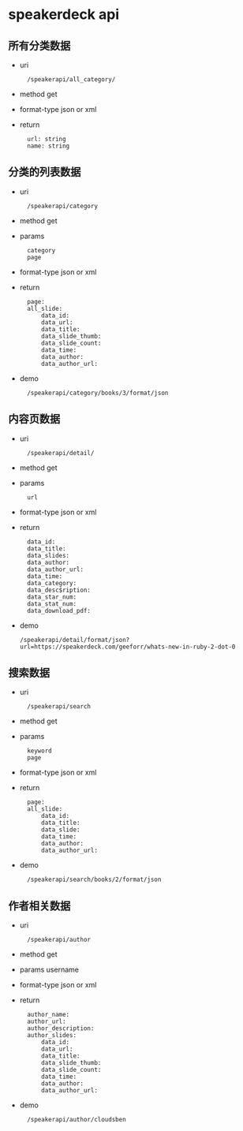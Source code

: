 # speakerdeck api

## 所有分类数据

* uri
	
		/speakerapi/all_category/
	
* method get
* format-type json or xml 
* return
		
		url: string
		name: string


## 分类的列表数据

* uri 
		
		/speakerapi/category

* method get
* params

		category
		page

* format-type json or xml
* return
		
		page:
		all_slide:
			data_id:
			data_url:
			data_title:
			data_slide_thumb:
			data_slide_count:
			data_time:
			data_author:
			data_author_url:
			
* demo
		
		/speakerapi/category/books/3/format/json

## 内容页数据

* uri
		
		/speakerapi/detail/

* method get
* params
 
		url

* format-type json or xml
* return
		
		data_id:
		data_title:
		data_slides:
		data_author:
		data_author_url:
		data_time:
		data_category:
		data_desc$ription:
		data_star_num:
		data_stat_num:
		data_download_pdf:
* demo
      
      /speakerapi/detail/format/json?url=https://speakerdeck.com/geeforr/whats-new-in-ruby-2-dot-0
      

## 搜索数据 

* uri
		
		/speakerapi/search

* method get
* params
		
		keyword
		page
		
* format-type json or xml
* return

		page:
		all_slide:
			data_id:
			data_title:
			data_slide:
			data_time:
			data_author:
			data_author_url:

* demo
		
		/speakerapi/search/books/2/format/json


## 作者相关数据

* uri

		/speakerapi/author

* method get
* params username
* format-type json or xml
* return

		author_name:
		author_url:
		author_description:
		author_slides:
			data_id:
			data_url:
			data_title:
			data_slide_thumb:
			data_slide_count:
			data_time:
			data_author:
			data_author_url:
			
* demo
		
		/speakerapi/author/cloudsben
